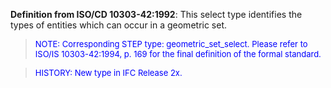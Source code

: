 ﻿**Definition from ISO/CD 10303-42:1992**: This select type identifies the types of entities which can occur in a geometric set.

> <font color="#0000FF" size="-1">NOTE: Corresponding STEP type:
		geometric_set_select. Please refer to ISO/IS 10303-42:1994, p. 169 for the
		final definition of the formal standard. </font>

> <font size="-1" color="#0000FF">HISTORY: New type in IFC
		Release 2x.</font>
